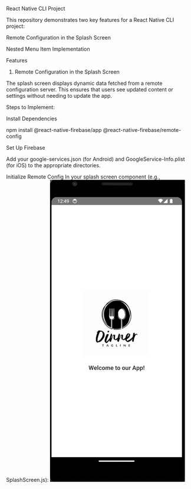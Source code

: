 React Native CLI Project

This repository demonstrates two key features for a React Native CLI project:

Remote Configuration in the Splash Screen

Nested Menu Item Implementation

Features

1. Remote Configuration in the Splash Screen

The splash screen displays dynamic data fetched from a remote configuration server. This ensures that users see updated content or settings without needing to update the app.

Steps to Implement:

Install Dependencies

npm install @react-native-firebase/app @react-native-firebase/remote-config

Set Up Firebase

Add your google-services.json (for Android) and GoogleService-Info.plist (for iOS) to the appropriate directories.

Initialize Remote Config
In your splash screen component (e.g., SplashScreen.js):
![splash screen](./src/assets/images/image.png)